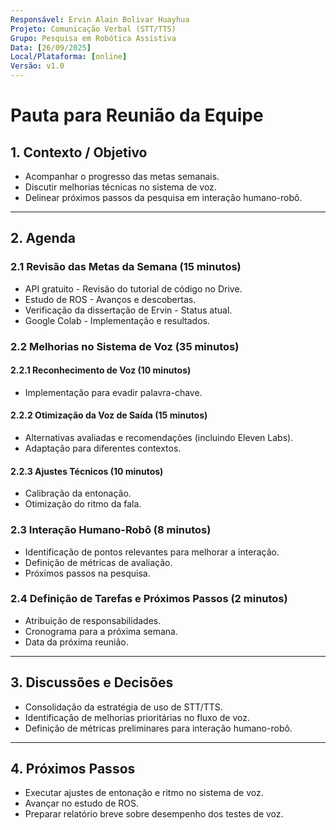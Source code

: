 ```yaml
---
Responsável: Ervin Alain Bolivar Huayhua  
Projeto: Comunicação Verbal (STT/TTS)  
Grupo: Pesquisa em Robótica Assistiva  
Data: [26/09/2025]  
Local/Plataforma: [online]  
Versão: v1.0  
---
```


# Pauta para Reunião da Equipe

## 1. Contexto / Objetivo
- Acompanhar o progresso das metas semanais.  
- Discutir melhorias técnicas no sistema de voz.  
- Delinear próximos passos da pesquisa em interação humano-robô.  

---

## 2. Agenda

### 2.1 Revisão das Metas da Semana (15 minutos)
- API gratuito - Revisão do tutorial de código no Drive.  
- Estudo de ROS - Avanços e descobertas.  
- Verificação da dissertação de Ervin - Status atual.  
- Google Colab - Implementação e resultados.  

### 2.2 Melhorias no Sistema de Voz (35 minutos)

#### 2.2.1 Reconhecimento de Voz (10 minutos)
- Implementação para evadir palavra-chave.  

#### 2.2.2 Otimização da Voz de Saída (15 minutos)
- Alternativas avaliadas e recomendações (incluindo Eleven Labs).  
- Adaptação para diferentes contextos.  

#### 2.2.3 Ajustes Técnicos (10 minutos)
- Calibração da entonação.  
- Otimização do ritmo da fala.  

### 2.3 Interação Humano-Robô (8 minutos)
- Identificação de pontos relevantes para melhorar a interação.  
- Definição de métricas de avaliação.  
- Próximos passos na pesquisa.  

### 2.4 Definição de Tarefas e Próximos Passos (2 minutos)
- Atribuição de responsabilidades.  
- Cronograma para a próxima semana.  
- Data da próxima reunião.  

---

## 3. Discussões e Decisões
- Consolidação da estratégia de uso de STT/TTS.  
- Identificação de melhorias prioritárias no fluxo de voz.  
- Definição de métricas preliminares para interação humano-robô.  

---

## 4. Próximos Passos
- Executar ajustes de entonação e ritmo no sistema de voz.  
- Avançar no estudo de ROS.  
- Preparar relatório breve sobre desempenho dos testes de voz.  
